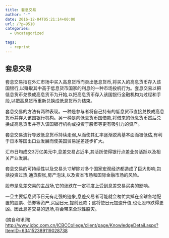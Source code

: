 ```yaml
---
title: 套息交易
author: "-"
date: 2016-12-04T05:21:14+00:00
url: /?p=9510
categories:
  - Uncategorized

tags:
  - reprint
---
```

## 套息交易
套息交易指在外汇市场中买入高息货币而卖出低息货币,将买入的高息货币存入该国银行,以赚取其中高于低息货币国家的利息的一种市场投机行为。套息交易以把低息货币兑换成高息货币为开始,以把高息货币存入该国银行金融机构为过程和手段,以把高息货币重新兑换成低息货币为结束。

套息交易的方法有两种表现。一种是参与者将自己持有的低息货币直接兑换成高息货币并存入该国银行机构。另一种是向低息货币国借款,将借来的低息货币然后兑换成高息货币并存入该国银行机构或投资于股市等更有吸引力的资产。

套息交易流行导致低息货币持续走弱,从而使其汇率逐渐脱离基本面而被低估,有利于日本等国出口业发展而使美国贸易逆差逐步扩大。

汇市日均成交3万亿美元中,息差交易占近半,其活跃使得银行点差业务活跃以及相关产业发展。

套息交易的可持续性以及交易头寸解除对多个国家宏观经济都造成了巨大影响,包括投资过热,通货膨胀,房产泡沫,以及资本市场和国际金融市场的风险。

股市是息差交易的主战场,它的涨跌在一定程度上受到息差交易买卖的影响。

一旦主要低息货币日元有走强的迹象,息差交易者可能就会匆忙卖掉在全球各地配置的股票、债券等资产,买回日元,提前还款；这将使日元加速升值,也让股市跌得更凶。因此息差交易的退场,将会带来全球性股灾。

 (摘自和讯网) http://www.icbc.com.cn/ICBCCollege/client/page/KnowledgeDetail.aspx?ItemID=634152389119028738